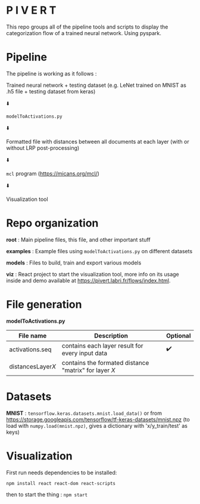 # P I V E R T 
This repo groups all of the pipeline tools and scripts to display the categorization flow of a
trained neural network.
Using pyspark.

# Pipeline

The pipeline is working as it follows :

Trained neural network + testing dataset (e.g. LeNet trained on MNIST as .h5 file + testing dataset from keras)

:arrow_down:

`modelToActivations.py`

:arrow_down:

Formatted file with distances between all documents at each layer (with or without LRP post-processing) 

:arrow_down:

`mcl` program (https://micans.org/mcl/)

:arrow_down:

Visualization tool

# Repo organization

**root** : Main pipeline files, this file, and other important stuff

**examples** : Example files using `modelToActivations.py` on different datasets

**models** : Files to build, train and export various models

**viz** : React project to start the visualization tool, more info on its usage inside and demo available at https://pivert.labri.fr/flows/index.html.

# File generation

**modelToActivations.py**

| File name | Description | Optional |
|-----------|-------------|----------|
|activations.seq|contains each layer result for every input data|:heavy_check_mark:|
|distancesLayer*X*|contains the formated distance "matrix" for layer *X*| |

# Datasets

**MNIST** : `tensorflow.keras.datasets.mnist.load_data()` or from https://storage.googleapis.com/tensorflow/tf-keras-datasets/mnist.npz (to load with `numpy.load(mnist.npz)`, gives a dictionary with 'x/y_train/test' as keys)

# Visualization

First run needs dependencies to be installed:
```
npm install react react-dom react-scripts
```
then to start the thing : `npm start`
